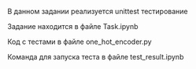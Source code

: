 В данном задании реализуется unittest тестирование

Задание находится в файле Task.ipynb

Код с тестами в файле one_hot_encoder.py

Команда для запуска теста в файле test_result.ipynb
